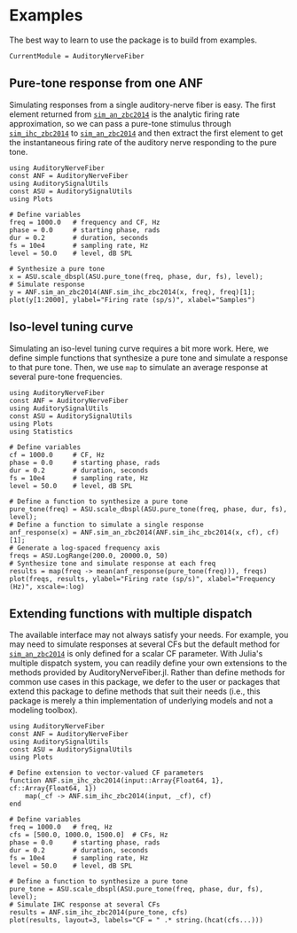 # Examples

The best way to learn to use the package is to build from examples.

```@meta
CurrentModule = AuditoryNerveFiber
```
## Pure-tone response from one ANF

Simulating responses from a single auditory-nerve fiber is easy.
The first element returned from [`sim_an_zbc2014`](@ref) is the analytic firing rate approximation, so we can pass a pure-tone stimulus through [`sim_ihc_zbc2014`](@ref) to [`sim_an_zbc2014`](@ref) and then extract the first element to get the instantaneous firing rate of the auditory nerve responding to the pure tone.

```@example
using AuditoryNerveFiber
const ANF = AuditoryNerveFiber
using AuditorySignalUtils
const ASU = AuditorySignalUtils
using Plots

# Define variables
freq = 1000.0   # frequency and CF, Hz
phase = 0.0     # starting phase, rads
dur = 0.2       # duration, seconds
fs = 10e4       # sampling rate, Hz
level = 50.0    # level, dB SPL

# Synthesize a pure tone
x = ASU.scale_dbspl(ASU.pure_tone(freq, phase, dur, fs), level);
# Simulate response 
y = ANF.sim_an_zbc2014(ANF.sim_ihc_zbc2014(x, freq), freq)[1];
plot(y[1:2000], ylabel="Firing rate (sp/s)", xlabel="Samples")
```

## Iso-level tuning curve

Simulating an iso-level tuning curve requires a bit more work.
Here, we define simple functions that synthesize a pure tone and simulate a response to that pure tone.
Then, we use `map` to simulate an average response at several pure-tone frequencies. 

```@example
using AuditoryNerveFiber
const ANF = AuditoryNerveFiber
using AuditorySignalUtils
const ASU = AuditorySignalUtils
using Plots
using Statistics

# Define variables
cf = 1000.0     # CF, Hz
phase = 0.0     # starting phase, rads
dur = 0.2       # duration, seconds
fs = 10e4       # sampling rate, Hz
level = 50.0    # level, dB SPL

# Define a function to synthesize a pure tone
pure_tone(freq) = ASU.scale_dbspl(ASU.pure_tone(freq, phase, dur, fs), level);
# Define a function to simulate a single response
anf_response(x) = ANF.sim_an_zbc2014(ANF.sim_ihc_zbc2014(x, cf), cf)[1];
# Generate a log-spaced frequency axis
freqs = ASU.LogRange(200.0, 20000.0, 50)
# Synthesize tone and simulate response at each freq
results = map(freq -> mean(anf_response(pure_tone(freq))), freqs)
plot(freqs, results, ylabel="Firing rate (sp/s)", xlabel="Frequency (Hz)", xscale=:log)
```

## Extending functions with multiple dispatch

The available interface may not always satisfy your needs.
For example, you may need to simulate responses at several CFs but the default method for [`sim_an_zbc2014`](@ref) is only defined for a scalar CF parameter.
With Julia's multiple dispatch system, you can readily define your own extensions to the methods provided by AuditoryNerveFiber.jl.
Rather than define methods for common use cases in this package, we defer to the user or packages that extend this package to define methods that suit their needs (i.e., this package is merely a thin implementation of underlying models and not a modeling toolbox). 

```@example
using AuditoryNerveFiber
const ANF = AuditoryNerveFiber
using AuditorySignalUtils
const ASU = AuditorySignalUtils
using Plots

# Define extension to vector-valued CF parameters
function ANF.sim_ihc_zbc2014(input::Array{Float64, 1}, cf::Array{Float64, 1})
    map(_cf -> ANF.sim_ihc_zbc2014(input, _cf), cf)
end

# Define variables
freq = 1000.0   # freq, Hz
cfs = [500.0, 1000.0, 1500.0]  # CFs, Hz
phase = 0.0     # starting phase, rads
dur = 0.2       # duration, seconds
fs = 10e4       # sampling rate, Hz
level = 50.0    # level, dB SPL

# Define a function to synthesize a pure tone
pure_tone = ASU.scale_dbspl(ASU.pure_tone(freq, phase, dur, fs), level);
# Simulate IHC response at several CFs
results = ANF.sim_ihc_zbc2014(pure_tone, cfs)
plot(results, layout=3, labels="CF = " .* string.(hcat(cfs...)))
```


